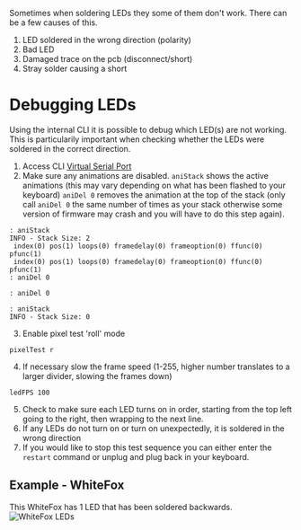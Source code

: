 Sometimes when soldering LEDs they some of them don't work.
There can be a few causes of this.

1. LED soldered in the wrong direction (polarity)
2. Bad LED
3. Damaged trace on the pcb (disconnect/short)
4. Stray solder causing a short

# Debugging LEDs

Using the internal CLI it is possible to debug which LED(s) are not working.
This is particularily important when checking whether the LEDs were soldered in the correct direction.

1. Access CLI [Virtual Serial Port](Debugging.md)
2. Make sure any animations are disabled.
`aniStack` shows the active animations (this may vary depending on what has been flashed to your keyboard)
`aniDel 0` removes the animation at the top of the stack (only call `aniDel 0` the same number of times as your stack otherwise some version of firmware may crash and you will have to do this step again).
```
: aniStack
INFO - Stack Size: 2
 index(0) pos(1) loops(0) framedelay(0) frameoption(0) ffunc(0) pfunc(1)
 index(0) pos(1) loops(0) framedelay(0) frameoption(0) ffunc(0) pfunc(1)
: aniDel 0

: aniDel 0

: aniStack
INFO - Stack Size: 0
```
3. Enable pixel test 'roll' mode
```
pixelTest r
```
4. If necessary slow the frame speed (1-255, higher number translates to a larger divider, slowing the frames down)
```
ledFPS 100
```
5. Check to make sure each LED turns on in order, starting from the top left going to the right, then wrapping to the next line.
6. If any LEDs do not turn on or turn on unexpectedly, it is soldered in the wrong direction
7. If you would like to stop this test sequence you can either enter the `restart` command or unplug and plug back in your keyboard.

## Example - WhiteFox

This WhiteFox has 1 LED that has been soldered backwards.
![WhiteFox LEDs]()
